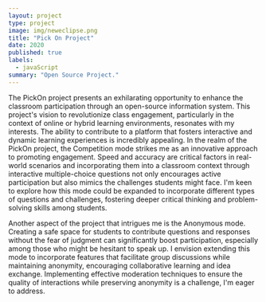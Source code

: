 ```yaml
---
layout: project
type: project
image: img/neweclipse.png
title: "Pick On Project"
date: 2020
published: true
labels:
  - javaScript
summary: "Open Source Project."
---
```





The PickOn project presents an exhilarating opportunity to enhance the classroom participation through an open-source information system. This project's vision to revolutionize class engagement, particularly in the context of online or hybrid learning environments, resonates with my interests. The ability to contribute to a platform that fosters interactive and dynamic learning experiences is incredibly appealing.
In the realm of the PickOn project, the Competition mode strikes me as an innovative approach to promoting engagement. Speed and accuracy are critical factors in real-world scenarios and incorporating them into a classroom context through interactive multiple-choice questions not only encourages active participation but also mimics the challenges students might face. I'm keen to explore how this mode could be expanded to incorporate different types of questions and challenges, fostering deeper critical thinking and problem-solving skills among students.

Another aspect of the project that intrigues me is the Anonymous mode. Creating a safe space for students to contribute questions and responses without the fear of judgment can significantly boost participation, especially among those who might be hesitant to speak up. I envision extending this mode to incorporate features that facilitate group discussions while maintaining anonymity, encouraging collaborative learning and idea exchange. Implementing effective moderation techniques to ensure the quality of interactions while preserving anonymity is a challenge, I'm eager to address.


